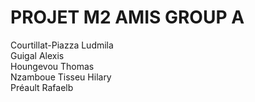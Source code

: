 <h1>PROJET M2 AMIS GROUP A</h1>
Courtillat-Piazza Ludmila<br>
Guigal Alexis<br>
Houngevou Thomas<br> 
Nzamboue Tisseu Hilary<br>
Préault Rafaelb<br>